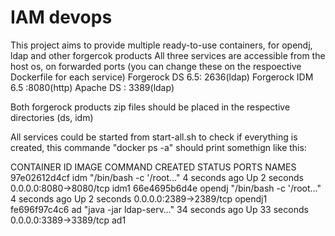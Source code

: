 # IAM devops

This project aims to provide multiple ready-to-use containers, for opendj, ldap and other forgercok products
All three services are accessible from the host os, on forwarded ports (you can change these on the respoective Dockerfile for each service) 
Forgerock DS 6.5: 2636(ldap)
Forgerock IDM 6.5 :8080(http)
Apache DS : 3389(ldap)

Both forgerock products zip files should be placed in the respective directories (ds, idm)

All services could be started from start-all.sh to check if everything is created, this commande "docker ps -a" should print somethign like this:

CONTAINER ID        IMAGE               COMMAND                  CREATED             STATUS              PORTS                      NAMES
97e02612d4cf        idm                 "/bin/bash -c '/root…"   4 seconds ago       Up 2 seconds        0.0.0.0:8080->8080/tcp     idm1
66e4695b6d4e        opendj              "/bin/bash -c '/root…"   4 seconds ago       Up 2 seconds        0.0.0.0:2389->2389/tcp     opendj1
fe696f97c4c6        ad                  "java -jar ldap-serv…"   34 seconds ago      Up 33 seconds       0.0.0.0:3389->3389/tcp     ad1


